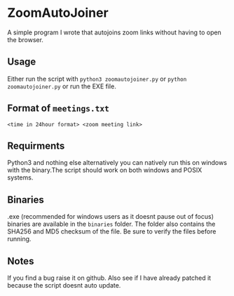 # ZoomAutoJoiner
A simple program I wrote that autojoins zoom links without having to open the browser.
## Usage
Either run the script with `python3 zoomautojoiner.py` or `python zoomautojoiner.py` or run the EXE file.
## Format of `meetings.txt`
`<time in 24hour format> <zoom meeting link>`
## Requirments
Python3 and nothing else alternatively you can natively run this on windows with the binary.The script should work on both windows and POSIX systems. 
## Binaries
.exe (recommended for windows users as it doesnt pause out of focus) binaries are available in the `binaries` folder. The folder also contains the SHA256 and MD5 checksum of the file. Be sure to verify the files before running.
## Notes
If you find a bug raise it on github. Also see if I have already patched it because the script doesnt auto update.

